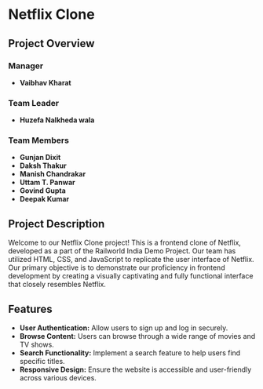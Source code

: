 # Netflix Clone

## Project Overview

### Manager
- **Vaibhav Kharat**

### Team Leader
- **Huzefa Nalkheda wala**

### Team Members
- **Gunjan Dixit**
- **Daksh Thakur**
- **Manish Chandrakar**
- **Uttam T. Panwar**
- **Govind Gupta**
- **Deepak Kumar**

## Project Description

Welcome to our Netflix Clone project! This is a frontend clone of Netflix, developed as a part of the Railworld India Demo Project. Our team has utilized HTML, CSS, and JavaScript to replicate the user interface of Netflix. Our primary objective is to demonstrate our proficiency in frontend development by creating a visually captivating and fully functional interface that closely resembles Netflix.

## Features

- **User Authentication:** Allow users to sign up and log in securely.
- **Browse Content:** Users can browse through a wide range of movies and TV shows.
- **Search Functionality:** Implement a search feature to help users find specific titles.
- **Responsive Design:** Ensure the website is accessible and user-friendly across various devices.
